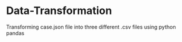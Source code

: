 # Data-Transformation
Transforming case.json file into three different .csv files using python pandas
